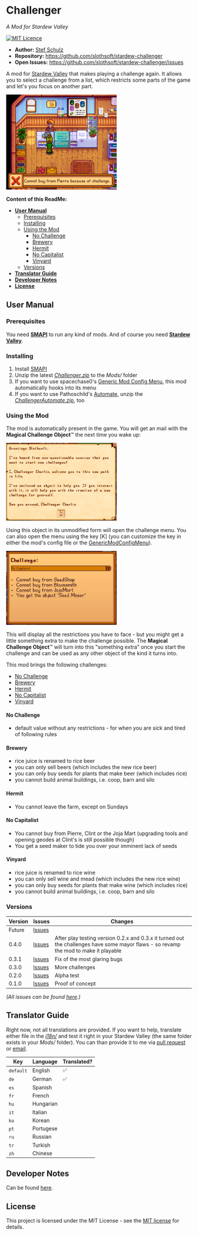 ﻿# Challenger

_A Mod for Stardew Valley_

[![MIT Licence](https://img.shields.io/github/license/jenkinsci/java-client-api.svg?label=License)](LICENSE)

- **Author:** [Stef Schulz](mailto:s.schulz@slothsoft.de)
- **Repository:** <https://github.com/slothsoft/stardew-challenger>
- **Open Issues:** <https://github.com/slothsoft/stardew-challenger/issues>

A mod for [Stardew Valley](https://www.stardewvalley.net/) that makes playing a challenge again. 
It allows you to select a challenge from a list, which restricts some parts of the game and let's you
focus on another part.

<img alt="Screenshot" src="readme/screenshot.png" width="300"/>

**Content of this ReadMe:**

- **[User Manual](#user-manual)**
  - [Prerequisites](#prerequisites)
  - [Installing](#installing)
  - [Using the Mod](#using-the-mod)
    - [No Challenge](#no-challenge)
    - [Brewery](#brewery)
    - [Hermit](#hermit)
    - [No Capitalist](#no-capitalist)
    - [Vinyard](#vinyard)
  - [Versions](#versions)
- **[Translator Guide](#translator-guide)**
- **[Developer Notes](#developer-notes)**
- **[License](#license)**



## User Manual

### Prerequisites

You need **[SMAPI](https://smapi.io/)** to run any kind of mods. And of course you need 
**[Stardew Valley](https://www.stardewvalley.net/)**.


### Installing

1. Install [SMAPI](https://smapi.io/)
1. Unzip the latest _[Challenger.zip](https://github.com/slothsoft/stardew-challenger/releases/latest)_ to the _Mods/_ folder
1. If you want to use spacechase0's [Generic Mod Config Menu](https://www.nexusmods.com/stardewvalley/mods/5098), this mod automatically hooks into its menu
1. If you want to use Pathoschild's [Automate](https://www.nexusmods.com/stardewvalley/mods/1063), unzip the _[ChallengerAutomate.zip](https://github.com/slothsoft/stardew-challenger/releases/latest)_, too



### Using the Mod

The mod is automatically present in the game. You will get an mail with the **Magical Challenge Object**™ 
the next time you wake up:

<img alt="Screenshot Mail" src="readme/screenshot_mail.png" width="300"/>

Using this object in its unmodified form will open the challenge menu. You can also open the menu using the
key [K] (you can customize the key in either the mod's config file or the [GenericModConfigMenu](https://github.com/spacechase0/StardewValleyMods/tree/develop/GenericModConfigMenu)).

<img alt="Screenshot Mail" src="readme/screenshot_menu.png" width="300"/>

This will display all the restrictions you have to face - but you might get a little something extra to 
make the challenge possible. The **Magical Challenge Object**™ will turn into this "something extra" once you
start the challenge and can be used as any other object of the kind it turns into.

This mod brings the following challenges:

- [No Challenge](#no-challenge)
- [Brewery](#brewery)
- [Hermit](#hermit)
- [No Capitalist](#no-capitalist)
- [Vinyard](#vinyard)

#### No Challenge

- default value without any restrictions - for when you are sick and tired of following rules


#### Brewery

- rice juice is renamed to rice beer
- you can only sell beers (which includes the new rice beer)
- you can only buy seeds for plants that make beer (which includes rice)
- you cannot build animal buildings, i.e. coop, barn and silo


#### Hermit

- You cannot leave the farm, except on Sundays


#### No Capitalist

- You cannot buy from Pierre, Clint or the Joja Mart (upgrading tools and opening geodes at Clint's is still possible though)
- You get a seed maker to tide you over your imminent lack of seeds


#### Vinyard

- rice juice is renamed to rice wine
- you can only sell wine and mead (which includes the new rice wine)
- you can only buy seeds for plants that make wine (which includes rice)
- you cannot build animal buildings, i.e. coop, barn and silo


### Versions

| Version | Issues                                                                         | Changes          |
|---------|--------------------------------------------------------------------------------|------------------|
| Future  | [Issues](https://github.com/slothsoft/stardew-challenger/milestone/4)          |                  |
| 0.4.0   | [Issues](https://github.com/slothsoft/stardew-challenger/milestone/6?closed=1) | After play testing version 0.2.x and 0.3.x it turned out the challenges have some mayor flaws - so revamp the mod to make it playable |
| 0.3.1   | [Issues](https://github.com/slothsoft/stardew-challenger/milestone/3?closed=1) | Fix of the most glaring bugs |
| 0.3.0   | [Issues](https://github.com/slothsoft/stardew-challenger/milestone/5?closed=1) | More challenges  |
| 0.2.0   | [Issues](https://github.com/slothsoft/stardew-challenger/milestone/2?closed=1) | Alpha test       |
| 0.1.0   | [Issues](https://github.com/slothsoft/stardew-challenger/milestone/1?closed=1) | Proof of concept |

_(All issues can be found [here](https://github.com/slothsoft/stardew-challenger/issues).)_



## Translator Guide

Right now, not all translations are provided. If you want to help, translate either file in the _[i18n/](Challenger/i18n/)_
and test it right in your Stardew Valley (the same folder exists in your _Mods/_ folder). You can than provide it
to me via [pull request](https://github.com/slothsoft/stardew-challenger/fork) or [email](mailto:s.schulz@slothsoft.de).

| Key       | Language  | Translated? |
|-----------|-----------|-------------|
| `default` | English   |  ✅  |
| `de`      | German    |  ✅  |
| `es`      | Spanish   |             |
| `fr`      | French    |             |
| `hu`      | Hungarian |             |
| `it`      | Italian   |             |
| `ko`      | Korean    |             |
| `pt`      | Portugese |             |
| `ru`      | Russian   |             |
| `tr`      | Turkish   |             |
| `zh`      | Chinese   |             |



## Developer Notes

Can be found [here](readme/dev-notes.md).


## License

This project is licensed under the MIT License - see the [MIT license](LICENSE) for details.